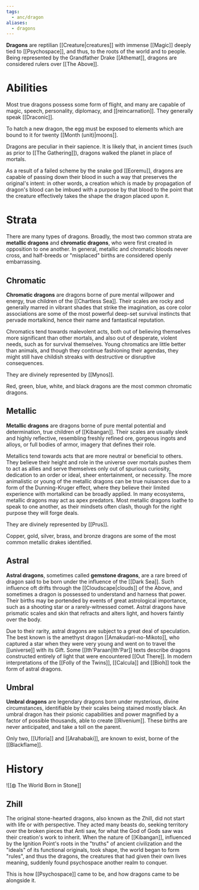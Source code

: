 ```yaml
---
tags:
  - anc/dragon
aliases:
  - dragons
---
```

**Dragons** are reptilian [[Creature|creatures]] with immense [[Magic]] deeply tied to [[Psychospace]], and thus, to the roots of the world and to people. Being represented by the Grandfather Drake [[Athemat]], dragons are considered rulers over [[The Above]].

# Abilities
Most true dragons possess some form of flight, and many are capable of magic, speech, personality, diplomacy, and [[reincarnation]]. They generally speak [[Draconic]].

To hatch a new dragon, the egg must be exposed to elements which are bound to it for twenty [[Month (unit)|moons]].

Dragons are peculiar in their sapience. It is likely that, in ancient times (such as prior to [[The Gathering]]), dragons walked the planet in place of mortals.

As a result of a failed scheme by the snake god [[Eoremu]], dragons are capable of passing down their blood in such a way that preserves the original's intent: in other words, a creation which is made by propagation of dragon's blood can be imbued with a purpose by that blood to the point that the creature effectively takes the shape the dragon placed upon it.

# Strata
There are many types of dragons. Broadly, the most two common strata are **metallic dragons** and **chromatic dragons**, who were first created in opposition to one another. In general, metallic and chromatic bloods never cross, and half-breeds or "misplaced" births are considered openly embarrassing.

## Chromatic
**Chromatic dragons** are dragons borne of pure mental willpower and energy, true children of the [[Chartless Sea]]. Their scales are rocky and generally marred in vibrant shades that strike the imagination, as core color associations are some of the most powerful deep-set survival instincts that pervade mortalkind, hence their name and fantastical reputation. 

Chromatics tend towards malevolent acts, both out of believing themselves more significant than other mortals, and also out of desperate, violent needs, such as for survival themselves. Young chromatics are little better than animals, and though they continue fashioning their agendas, they might still have childish streaks with destructive or disruptive consequences.

They are divinely represented by [[Mynos]].

Red, green, blue, white, and black dragons are the most common chromatic dragons.
## Metallic
**Metallic dragons** are dragons borne of pure mental potential and determination, true children of [[Kibangan]]. Their scales are usually sleek and highly reflective, resembling freshly refined ore, gorgeous ingots and alloys, or full bodies of armor, imagery that defines their role. 

Metallics tend towards acts that are more neutral or beneficial to others. They believe their height and role in the universe over mortals pushes them to act as allies and serve themselves only out of spurious curiosity, dedication to an order or ideal, sheer entertainment, or necessity. The more animalistic or young of the metallic dragons can be true nuisances due to a form of the Dunning-Kruger effect, where they believe their limited experience with mortalkind can be broadly applied. In many ecosystems, metallic dragons may act as apex predators. Most metallic dragons loathe to speak to one another, as their mindsets often clash, though for the right purpose they will forge deals.

They are divinely represented by [[Prus]].

Copper, gold, silver, brass, and bronze dragons are some of the most common metallic drakes identified.

## Astral
**Astral dragons**, sometimes called **gemstone dragons**, are a rare breed of dragon said to be born under the influence of the [[Dark Sea]]. Such influence oft drifts through the [[Cloudscape|clouds]] of the Above, and sometimes a dragon is possessed to understand and harness that power. Their births may be portended by events of great astrological importance, such as a shooting star or a rarely-witnessed comet. Astral dragons have prismatic scales and skin that refracts and alters light, and hovers faintly over the body.  

Due to their rarity, astral dragons are subject to a great deal of speculation. The best known is the amethyst dragon [[Amakudari-no-Mikoto]], who captured a star when they were very young and went on to travel the [[universe]] with its Gift. Some [[Ith'Paraan|Ith'Par]] texts describe dragons constructed entirely of light that were encountered [[Out There]]. In modern interpretations of the [[Folly of the Twins]], [[Calcula]] and [[Bioh]] took the form of astral dragons.

## Umbral
**Umbral dragons** are legendary dragons born under mysterious, divine circumstances, identifiable by their scales being stained mostly black. An umbral dragon has their psionic capabilities and power magnified by a factor of possible thousands, able to create [[Rivenium]]. These births are never anticipated, and take a toll on the parent.

Only two, [[Uforia]] and [[Arahabaki]], are known to exist, borne of the [[Blackflame]].

# History
![[◍ The World Born in Stone]]

## Zhill
The original stone-hearted dragons, also known as the Zhill, did not start with life or with perspective. They acted many beasts do, seeking territory over the broken pieces that Anti saw, for what the God of Gods saw was their creation's work to inherit. When the nature of [[Kibangan]], influenced by the Ignition Point's roots in the "truths" of ancient civilization and the "ideals" of its functional originals, took shape, the world began to form "rules", and thus the dragons, the creatures that had given their own lives meaning, suddenly found psychospace another realm to conquer.

This is how [[Psychospace]] came to be, and how dragons came to be alongside it.

